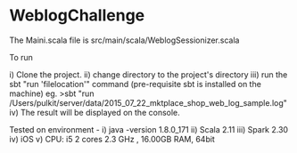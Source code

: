 # WeblogChallenge
The Maini.scala file is 
src/main/scala/WeblogSessionizer.scala

To run

i) 	Clone the project.
ii) 	change directory to the project's directory
iii) 	run the sbt "run 'filelocation'" command (pre-requisite sbt is installed on the machine)
	eg. >sbt "run /Users/pulkit/server/data/2015_07_22_mktplace_shop_web_log_sample.log"
iv) 	The result will be displayed on the console.


Tested on environment - 
i) 	java -version 1.8.0_171
ii) 	Scala 2.11
iii)	Spark 2.30
iv)	iOS 
v)  	CPU: i5 2 cores 2.3 GHz , 16.00GB RAM,  64bit
